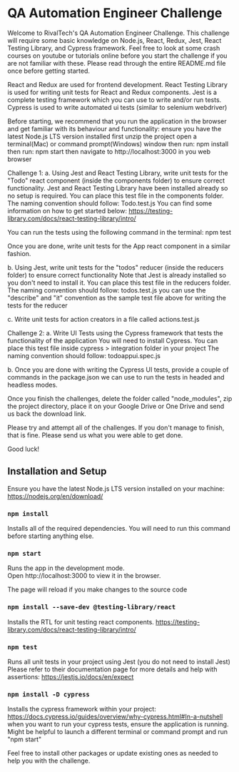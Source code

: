 # QA Automation Engineer Challenge

Welcome to RivalTech's QA Automation Engineer Challenge. This challenge will require some basic knowledge on Node.js, React, Redux, Jest, React Testing Library, and Cypress framework.
Feel free to look at some crash courses on youtube or tutorials online before you start the challenge if you are not familiar with these.
Please read through the entire README.md file once before getting started.

React and Redux are used for frontend development.
React Testing Library is used for writing unit tests for React and Redux components.
Jest is a complete testing framework which you can use to write and/or run tests.
Cypress is used to write automated ui tests (similar to selenium webdriver)

Before starting, we recommend that you run the application in the browser and get familiar with its behaviour and functionality:
ensure you have the latest Node.js LTS version installed
first unzip the project
open a terminal(Mac) or command prompt(Windows) window
then run: npm install
then run: npm start
then navigate to http://localhost:3000 in you web browser

Challenge 1:
a. Using Jest and React Testing Library, write unit tests for the "Todo" react component (inside the components folder) to ensure correct functionality.
Jest and React Testing Library have been installed already so no setup is required.
You can place this test file in the components folder.
The naming convention should follow: Todo.test.js
You can find some information on how to get started below:
https://testing-library.com/docs/react-testing-library/intro/

You can run the tests using the following command in the terminal: npm test

Once you are done, write unit tests for the App react component in a similar fashion.

b. Using Jest, write unit tests for the "todos" reducer (inside the reducers folder) to ensure correct functionality
Note that Jest is already installed so you don't need to install it.
You can place this test file in the reducers folder.
The naming convention should follow: todos.test.js
you can use the "describe" and "it" convention as the sample test file above for writing the tests for the reducer

c. Write unit tests for action creators in a file called actions.test.js

Challenge 2:
a. Write UI Tests using the Cypress framework that tests the functionality of the application
You will need to install Cypress.
You can place this test file inside cypress > integration folder in your project
The naming convention should follow: todoappui.spec.js

b. Once you are done with writing the Cypress UI tests, provide a couple of commands in the package.json we can use to run the tests in headed and headless modes.

Once you finish the challenges, delete the folder called "node_modules", zip the project directory, place it on your Google Drive or One Drive and send us back the download link.

Please try and attempt all of the challenges. If you don't manage to finish, that is fine. Please send us what you were able to get done.

Good luck!

## Installation and Setup

Ensure you have the latest Node.js LTS version installed on your machine:
https://nodejs.org/en/download/

### `npm install`

Installs all of the required dependencies. You will need to run this command before starting anything else.

### `npm start`

Runs the app in the development mode.<br>
Open http://localhost:3000 to view it in the browser.

The page will reload if you make changes to the source code<br>

### `npm install --save-dev @testing-library/react`

Installs the RTL for unit testing react components.
https://testing-library.com/docs/react-testing-library/intro/

### `npm test`

Runs all unit tests in your project using Jest (you do not need to install Jest)
Please refer to their documentation page for more details and help with assertions:
https://jestjs.io/docs/en/expect

### `npm install -D cypress`

Installs the cypress framework within your project:
https://docs.cypress.io/guides/overview/why-cypress.html#In-a-nutshell
when you want to run your cypress tests, ensure the application is running.
Might be helpful to launch a different terminal or command prompt and run "npm start"

Feel free to install other packages or update existing ones as needed to help you with the challenge.
